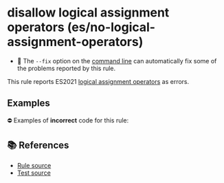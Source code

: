 # disallow logical assignment operators (es/no-logical-assignment-operators)

- 🔧 The `--fix` option on the [command line](https://eslint.org/docs/user-guide/command-line-interface#fixing-problems) can automatically fix some of the problems reported by this rule.

This rule reports ES2021 [logical assignment operators](https://github.com/tc39/proposal-logical-assignment) as errors.

## Examples

⛔ Examples of **incorrect** code for this rule:

<eslint-playground type="bad" code="/*eslint es/no-logical-assignment-operators: error */
x ||= y
x &&= y
x ??= y
" />

## 📚 References

- [Rule source](https://github.com/mysticatea/eslint-plugin-es/blob/v3.0.1/lib/rules/no-logical-assignment-operators.js)
- [Test source](https://github.com/mysticatea/eslint-plugin-es/blob/v3.0.1/tests/lib/rules/no-logical-assignment-operators.js)
